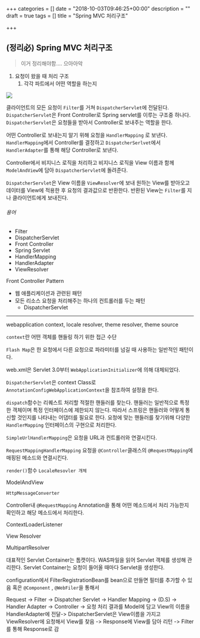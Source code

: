 +++
categories = []
date = "2018-10-03T09:46:25+00:00"
description = ""
draft = true
tags = []
title = "Spring MVC 처리구조"

+++
## (정리必) Spring MVC 처리구조

> 이거 정리해야함.... 으아아악

1. 요청이 왔을 때 처리 구조
   1. 각각 파트에서 어떤 역할을 하는지

![](/uploads/2152594E590431631F.jpg)

클라이언트의 모든 요청이 `Filter`를 거쳐 `DispatcherServlet`에 전달된다. `DispatcherServlet`은 Front Controller로 Spring servlet를 이루는 구조중 하나다. `DispatcherServlet`은 요청들을 받아서 Controller로 보내주는 역할을 한다. 

어떤 Controller로 보내는지 알기 위해 요청을  `HandlerMapping` 로 보낸다. `HandlerMapping`에서 Controller를 결정하고 `DispatcherSerlvet`에서 `HandlerAdapter`를 통해 해당 Controller로 보낸다.

Controller에서 비지니스 로직을 처리하고 비지니스 로직을 View 이름과 함께  `ModelAndView`에 담아 `DispatcherServlet`에 돌려준다.

`DispatcherServlet`은 View 이름을 `ViewResolver`에 보내 원하는 View를 받아오고 데이터를 View에 적용한 후 요청의 결과값으로 반환한다. 반환된 View는 `Filter`를 지나 클라이언트에게 보내진다. 

###### 용어

* Filter
* DispatcherServlet
* Front Controller
* Spring Servlet
* HandlerMapping
* HandlerAdapter
* ViewResolver

Front Controller Pattern

* 웹 애플리케이션과 관련된 패턴
* 모든 리소스 요청을 처리해주는 하나의 컨트롤러를 두는 패턴
  * DispatcherServlet

***

webapplication context, locale resolver, theme resolver, theme source

`context`란 어떤 객체를 핸들링 하기 위한 접근 수단

`Flash Map`은 한 요청에서 다른 요청으로 파라미터를 넘길 때 사용하는 일반적인 패턴이다.

web.xml은 Servlet 3.0부터 `WebApplicationInitializer`에 의해 대체되었다.

`DispatcherServlet`은 context Class로 `AnnotationConfigWebApplicationContext`을 참조하여 설정을 한다.

`dispatch`함수는 리퀘스트 처리할 적절한 핸들러를 찾는다. 핸들러는 일반적으로 특정한 객체이며 특정 인터페이스에 제한되지 않는다. 따라서 스프링은 핸들러와 어떻게 통신할 것인지를 나타내는 어댑터를 필요로 한다. 요청에 맞는 핸들러를 찾기위해 다양한 `HandlerMapping` 인터페이스의 구현으로 처리한다.

`SimpleUrlHandlerMapping`은 요청을 URL과 컨트롤러와 연결시킨다.

`RequestMappingHandlerMapping` 요청을 `@Controller`클래스의 `@RequestMapping`에 매핑된 메소드와 연결시킨다.

`render()`함수 `LocaleResovler 개체`

ModelAndView

`HttpMessageConverter`

Controller내 `@RequestMapping` Annotation을 통해 어떤 메소드에서 처리 가능한지 확인하고 해당 메소드에서 처리한다.

ContextLoaderListener

View Resolver

MultipartResolver

대표적인 Servlet Container는 톰캣이다. WAS파일을 읽어 Servlet 객체를 생성해 관리한다. Servlet Container는 요청이 들어올 때마다 Servlet을 생성한다.

configuration에서 FilterRegistrationBean를 bean으로 만들면 필터를 추가할 수 있음 혹은 `@Component` , `@WebFiler`을 통해서

Request -> Filter -> Dispatcher Servlet -> Handler Mapping -> (D.S) -> Handler Adapter -> Controller -> 요청 처리 결과를 Model에 담고 View의 이름을 HandlerAdapter에 전달-> DispatcherServlet은 View이름을 가지고 ViewResolver에 요청해서  View를 찾음 -> Response에 View를 담아 리턴 -> Filter를 통해 Response로 감